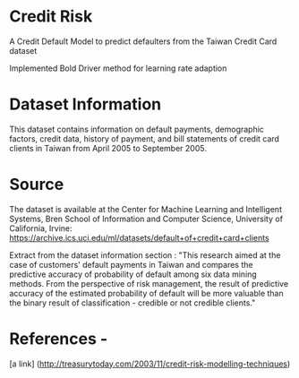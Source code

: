 # Credit Risk

A Credit Default Model to predict defaulters from the Taiwan Credit Card dataset

Implemented Bold Driver method for learning rate adaption

# Dataset Information

This dataset contains information on default payments, demographic factors, credit data, history of payment, and bill statements of credit card clients in Taiwan from April 2005 to September 2005.


# Source
The dataset is available at the Center for Machine Learning and Intelligent Systems, Bren School of Information and Computer Science, University of California, Irvine: https://archive.ics.uci.edu/ml/datasets/default+of+credit+card+clients

Extract from the dataset information section : "This research aimed at the case of customers' default payments in Taiwan and compares the predictive accuracy of probability of default among six data mining methods. From the perspective of risk management, the result of predictive accuracy of the estimated probability of default will be more valuable than the binary result of classification - credible or not credible clients."

# References -

[a link] (http://treasurytoday.com/2003/11/credit-risk-modelling-techniques)

